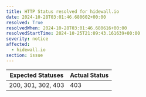 ```yaml
---
title: HTTP Status resolved for hidewall.io
date: 2024-10-28T03:01:46.680602+00:00
resolved: True
resolvedWhen: 2024-10-28T03:01:46.680616+00:00
resolvedStartTime: 2024-10-25T21:09:43.161639+00:00
severity: notice
affected:
  - hidewall.io
section: issue
---
```


| Expected Statuses | Actual Status  |
|-------------------|----------------|
| 200, 301, 302, 403 | 403 |
